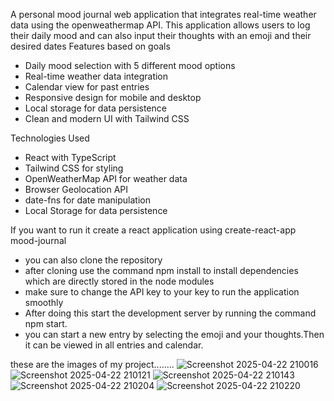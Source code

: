 A personal mood journal web application that integrates real-time weather data using the openweathermap API. This application allows users to log their daily mood and can also input their thoughts with an emoji and their desired dates
Features based on goals

- Daily mood selection with 5 different mood options
- Real-time weather data integration
- Calendar view for past entries
- Responsive design for mobile and desktop
- Local storage for data persistence
- Clean and modern UI with Tailwind CSS

Technologies Used

- React with TypeScript
- Tailwind CSS for styling
- OpenWeatherMap API for weather data
- Browser Geolocation API
- date-fns for date manipulation
- Local Storage for data persistence

If you want to run it create a react application using create-react-app mood-journal
- you can also clone the repository
- after cloning use the command npm install to install dependencies which are directly stored in the node modules
- make sure to change the API key to your key to run the application smoothly
- After doing this start the development server by running the command npm start.
- you can start a new entry by selecting the emoji and your thoughts.Then it can be viewed in all entries and calendar.

  
these are the images of my project........
![Screenshot 2025-04-22 210016](https://github.com/user-attachments/assets/032909c0-0360-48bb-9fa0-7f2e9d93b5cf)
![Screenshot 2025-04-22 210121](https://github.com/user-attachments/assets/bfff294a-5998-4dfe-8ab3-e5b9b52f55b8)
![Screenshot 2025-04-22 210143](https://github.com/user-attachments/assets/ea99e5a6-e6f8-4190-9b81-9d07dfdfb503)
![Screenshot 2025-04-22 210204](https://github.com/user-attachments/assets/824cce13-a1a8-4219-bf99-60a620e66faf)
![Screenshot 2025-04-22 210220](https://github.com/user-attachments/assets/ee6a3877-4aa8-45b9-91d0-af2975cc81f0)


